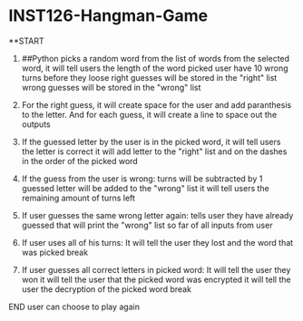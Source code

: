 # INST126-Hangman-Game

**START

1. ##Python picks a random word from the list of words 
    from the selected word, it will tell users the length of the word picked
    user have 10 wrong turns before they loose
    right guesses will be stored in the "right" list
    wrong guesses will be stored in the "wrong" list
    
2. For the right guess, it will create space for the user and add paranthesis to the letter. And for each guess, it will create a line to space out the outputs

3. If the guessed letter by the user is in the picked word, 
      it will tell users the letter is correct
      it will add letter to the "right" list and on the dashes in the order of the picked word
      
4. If the guess from the user is wrong: 
        turns will be subtracted by 1
        guessed letter will be added to the "wrong" list
        it will tell users the remaining amount of turns left
  
5. If user guesses the same wrong letter again:
        tells user they have already guessed that
        will print the "wrong" list so far of all inputs from user
       
6. If user uses all of his turns:
        It will tell the user they lost and the word that was picked
        break

7. If user guesses all correct letters in picked word:
      It will tell the user they won
      it will tell the user that the picked word was encrypted
      it will tell the user the decryption of the picked word
      break
      
END
user can choose to play again 
